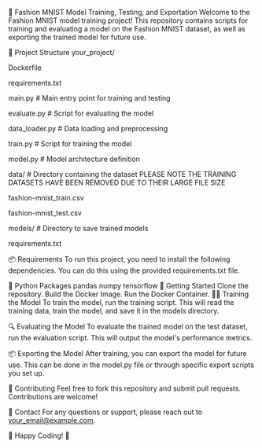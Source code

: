 🧵 Fashion MNIST Model Training, Testing, and Exportation
Welcome to the Fashion MNIST model training project! This repository contains scripts for training and evaluating a model on the Fashion MNIST dataset, as well as exporting the trained model for future use.

📂 Project Structure
your_project/

Dockerfile

requirements.txt

main.py # Main entry point for training and testing

evaluate.py # Script for evaluating the model

data_loader.py # Data loading and preprocessing

train.py # Script for training the model

model.py # Model architecture definition

data/ # Directory containing the dataset PLEASE NOTE THE TRAINING DATASETS HAVE BEEN REMOVED DUE TO THEIR LARGE FILE SIZE
  
  fashion-mnist_train.csv
  
  fashion-mnist_test.csv

models/ # Directory to save trained models
  
  requirements.txt

📦 Requirements
To run this project, you need to install the following dependencies. You can do this using the provided requirements.txt file.

🐍 Python Packages
pandas
numpy
tensorflow
🚀 Getting Started
Clone the repository.
Build the Docker Image.
Run the Docker Container.
🏋️‍♂️ Training the Model
To train the model, run the training script. This will read the training data, train the model, and save it in the models directory.

🔍 Evaluating the Model
To evaluate the trained model on the test dataset, run the evaluation script. This will output the model's performance metrics.

📦 Exporting the Model
After training, you can export the model for future use. This can be done in the model.py file or through specific export scripts you set up.

🎉 Contributing
Feel free to fork this repository and submit pull requests. Contributions are welcome!

📧 Contact
For any questions or support, please reach out to your_email@example.com.

🎉 Happy Coding! 🎉
